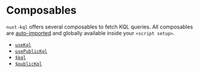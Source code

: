 # Composables

`nuxt-kql` offers several composables to fetch KQL queries. All composables are [auto-imported](https://v3.nuxtjs.org/guide/concepts/auto-imports) and globally available inside your `<script setup>`.

- [`useKql`](/api/use-kql)
- [`usePublicKql`](/api/use-public-kql)
- [`$kql`](/api/kql)
- [`$publicKql`](/api/public-kql)

